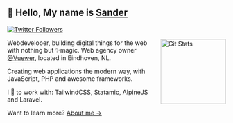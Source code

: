## 👋 Hello, My name is [Sander](https://sandervanhooff.com)

<p>
  <a href="https://twitter.com/sandervanhooff">
    <img alt="Twitter Followers" src="https://img.shields.io/twitter/follow/sandervanhooff?style=for-the-badge&logo=twitter&color=00ACEE">
  </a>
</p>

<a href="https://github.com/sandervanh"><img alt="Git Stats" src="https://github-readme-stats.vercel.app/api?username=sandervanh&show_icons=true" align="right" height="150" /></a>

Webdeveloper, building digital things for the web with nothing but ✨magic. Web agency owner [@Vuewer](https://vuewer.com), located in Eindhoven, NL.

Creating web applications the modern way, with JavaScript, PHP and awesome frameworks.

I 💜 to work with: TailwindCSS, Statamic, AlpineJS and Laravel.

Want to learn more? [About me →](https://sandervanhooff.com)
